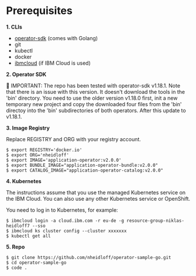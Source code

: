 # Prerequisites

**1. CLIs**

* [operator-sdk](https://sdk.operatorframework.io/docs/installation/) (comes with Golang)
* git
* kubectl
* docker
* [ibmcloud](https://cloud.ibm.com/docs/cli?topic=cli-install-ibmcloud-cli) (if IBM Cloud is used)

**2. Operator SDK**

🔴 IMPORTANT: The repo has been tested with operator-sdk v1.18.1. Note that there is an issue with this version. It doesn't download the tools in the 'bin' directory. You need to use the older version v1.18.0 first, init a new temporary new project and copy the downloaded four files from the 'bin' directoy into the 'bin' subdirectories of both operators. After this update to v1.18.1.

**3. Image Registry**

Replace REGISTRY and ORG with your registry account.

```
$ export REGISTRY='docker.io'
$ export ORG='nheidloff'
$ export IMAGE='application-operator:v2.0.0'
$ export BUNDLE_IMAGE="application-operator-bundle:v2.0.0"
$ export CATALOG_IMAGE="application-operator-catalog:v2.0.0"
```

**4. Kubernetes**

The instructions assume that you use the managed Kubernetes service on the IBM Cloud. You can also use any other Kubernetes service or OpenShift.

You need to log in to Kubernetes, for example:

```
$ ibmcloud login -a cloud.ibm.com -r eu-de -g resource-group-niklas-heidloff7 --sso
$ ibmcloud ks cluster config --cluster xxxxxxx
$ kubectl get all
```

**5. Repo**

```
$ git clone https://github.com/nheidloff/operator-sample-go.git
$ cd operator-sample-go
$ code .
```
